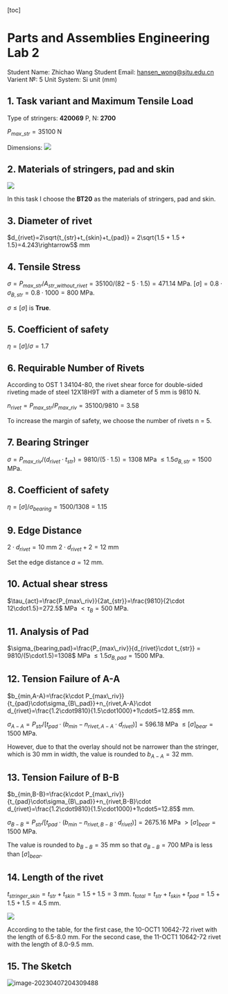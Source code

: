[toc]

# Parts and Assemblies Engineering Lab 2

Student Name: Zhichao Wang
Student Email: hansen_wong@sjtu.edu.cn
Varient №: 5
Unit System: Si unit (mm)

## 1. Task variant and Maximum Tensile Load
Type of stringers: **420069**
P, N: **2700**

$P_{max\_str} = 35100$ N

Dimensions:
![](https://notes.sjtu.edu.cn/uploads/upload_5779511386a6054fe568527ca5ecba95.png)


## 2. Materials of stringers, pad and skin
![](https://notes.sjtu.edu.cn/uploads/upload_08d1e096f782c7d9d67cf2e15c0d784a.png)

In this task I choose the **ВТ20** as the materials of stringers, pad and skin.


## 3. Diameter of rivet
$d_{rivet}=2\sqrt{t_{str}+t_{skin}+t_{pad}} = 2\sqrt{1.5 + 1.5 + 1.5}=4.243\rightarrow5$ mm

## 4. Tensile Stress
$\sigma = P_{max\_str} / A_{str\_without\_rivet} = 35100/(82-5\cdot1.5)=471.14$ MPa.
$[\sigma] = 0.8\cdot\sigma_{B,str} = 0.8\cdot1000=800$ MPa.

$\sigma \leq [\sigma]$ is **True**.

## 5. Coefficient of safety
$\eta=[\sigma]/\sigma=1.7$

## 6. Requirable Number of Rivets
According to OST 1 34104-80, the rivet shear force for double-sided riveting made of steel 12X18H9T with a diameter of 5 mm is 9810 N.

$n_{rivet}=P_{max\_str}/P_{max\_riv} = 35100/9810=3.58$

To increase the margin of safety, we choose the number of rivets n = 5.


## 7. Bearing Stringer
$\sigma=P_{max\_riv}/(d_{rivet}\cdot t_{str}) = 9810/(5\cdot1.5)=1308$ MPa $\leq 1.5\sigma_{B,str}=1500$ MPa.

## 8. Coefficient of safety
$\eta=[\sigma]/\sigma_{bearing}=1500/1308=1.15$

## 9. Edge Distance
$2\cdot d_{rivet} = 10$ mm
$2\cdot d_{rivet} + 2= 12$ mm

Set the edge distance $a=12$ mm.

## 10. Actual shear stress
$\tau_{act}=\frac{P_{max\_riv}}{2at_{str}}=\frac{9810}{2\cdot 12\cdot1.5}=272.5$ MPa $<\tau_B=500$ MPa.

## 11. Analysis of Pad
$\sigma_{bearing,pad}=\frac{P_{max\_riv}}{d_{rivet}\cdot t_{str}} = 9810/(5\cdot1.5)=1308$ MPa $\leq 1.5\sigma_{B,pad}=1500$ MPa.

## 12. Tension Failure of A-A
$b_{min,A-A}=\frac{k\cdot P_{max\_riv}}{t_{pad}\cdot\sigma_{B\_pad}}+n_{rivet,A-A}\cdot d_{rivet}=\frac{1.2\cdot9810}{1.5\cdot1000}+1\cdot5=12.85$ mm.

$\sigma_{A-A} = P_{str}/[t_{pad}\cdot(b_{min}-n_{rivet,A-A}\cdot d_{rivet})] =596.18$ MPa $\leq [\sigma]_{bear} = 1500$ MPa.

However, due to that the overlay should not be narrower than the stringer, which is 30 mm in width, the value is rounded to $b_{A-A}=32$ mm.

## 13. Tension Failure of B-B
$b_{min,B-B}=\frac{k\cdot P_{max\_riv}}{t_{pad}\cdot\sigma_{B\_pad}}+n_{rivet,B-B}\cdot d_{rivet}=\frac{1.2\cdot9810}{1.5\cdot1000}+1\cdot5=12.85$ mm.

$\sigma_{B-B} = P_{str}/[t_{pad}\cdot(b_{min}-n_{rivet,B-B}\cdot d_{rivet})] = 2675.16$ MPa $> [\sigma]_{bear} = 1500$ MPa.

The value is rounded to $b_{B-B}=35$ mm so that $\sigma_{B-B} = 700$ MPa is less than $[\sigma]_{bear}$.

## 14. Length of the rivet
$t_{stringer\_skin}=t_{str}+t_{skin}=1.5+1.5=3$ mm.
$t_{total}=t_{str}+t_{skin}+t_{pad}=1.5+1.5+1.5=4.5$ mm.

![](https://notes.sjtu.edu.cn/uploads/upload_ca1b57a0d19ab9ced2d6b615c4d23413.png)

According to the table, for the first case, the 10-ОСТ1 10642-72 rivet with the length of 6.5-8.0 mm. For the second case, the 11-ОСТ1 10642-72 rivet with the length of 8.0-9.5 mm.

## 15. The Sketch
![image-20230407204309488](C:\Users\hanse\AppData\Roaming\Typora\typora-user-images\image-20230407204309488.png)






